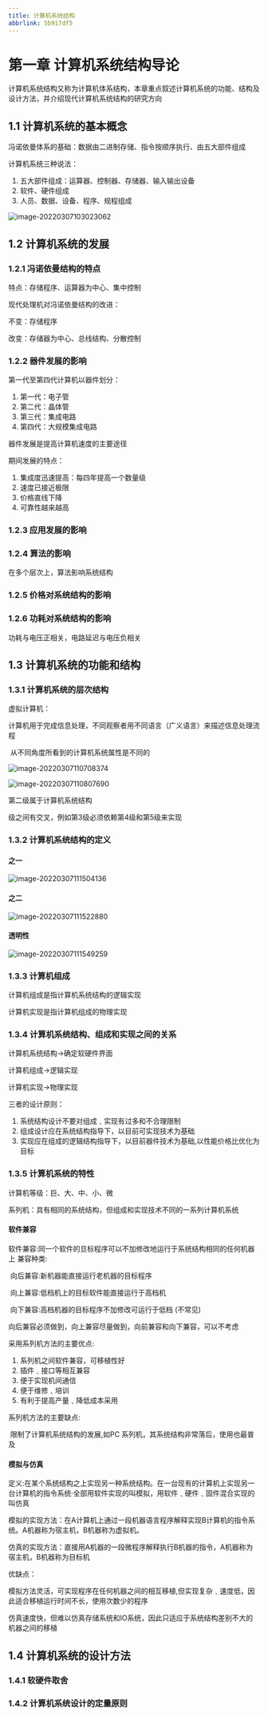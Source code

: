 ```yaml
---
title: 计算机系统结构
abbrlink: 5b917df5
---
```




# 第一章 计算机系统结构导论

计算机系统结构又称为计算机体系结构，本章重点叙述计算机系统的功能、结构及设计方法，并介绍现代计算机系统结构的研究方向

## 1.1 计算机系统的基本概念

冯诺依曼体系的基础：数据由二进制存储、指令按顺序执行、由五大部件组成

计算机系统三种说法：

1. 五大部件组成：运算器、控制器、存储器、输入输出设备
2. 软件、硬件组成
3. 人员、数据、设备、程序、规程组成

![image-20220307103023062](../images/计算机系统结构.assets/image-20220307103023062.png)

## 1.2 计算机系统的发展

### 1.2.1 冯诺依曼结构的特点

特点：存储程序、运算器为中心、集中控制

现代处理机对冯诺依曼结构的改进：

不变：存储程序

改变：存储器为中心、总线结构、分散控制

### 1.2.2 器件发展的影响

第一代至第四代计算机以器件划分：

1. 第一代：电子管
2. 第二代：晶体管
3. 第三代：集成电路
4. 第四代：大规模集成电路

器件发展是提高计算机速度的主要途径

期间发展的特点：

1. 集成度迅速提高：每四年提高一个数量级
2. 速度已接近极限
3. 价格直线下降
4. 可靠性越来越高

### 1.2.3 应用发展的影响

### 1.2.4 算法的影响

在多个层次上，算法影响系统结构

### 1.2.5 价格对系统结构的影响

### 1.2.6 功耗对系统结构的影响

功耗与电压正相关，电路延迟与电压负相关

## 1.3 计算机系统的功能和结构

### 1.3.1 计算机系统的层次结构

虚拟计算机：

​	计算机用于完成信息处理，不同观察者用不同语言（广义语言）来描述信息处理流程

​	从不同角度所看到的计算机系统属性是不同的

![image-20220307110708374](../images/计算机系统结构.assets/image-20220307110708374.png)

![image-20220307110807690](../images/计算机系统结构.assets/image-20220307110807690.png)

第二级属于计算机系统结构

级之间有交叉，例如第3级必须依赖第4级和第5级来实现

### 1.3.2 计算机系统结构的定义

#### 之一

![image-20220307111504136](../images/计算机系统结构.assets/image-20220307111504136.png)

#### 之二

![image-20220307111522880](../images/计算机系统结构.assets/image-20220307111522880.png)

#### 透明性

![image-20220307111549259](../images/计算机系统结构.assets/image-20220307111549259.png)

### 1.3.3 计算机组成

计算机组成是指计算机系统结构的逻辑实现

计算机实现是指计算机组成的物理实现

### 1.3.4 计算机系统结构、组成和实现之间的关系

计算机系统结构->确定软硬件界面

计算机组成->逻辑实现

计算机实现->物理实现

三者的设计原则：

1. 系统结构设计不要对组成﹑实现有过多和不合理限制
2. 组成设计应在系统结构指导下，以目前可实现技术为基础
3. 实现应在组成的逻辑结构指导下，以目前器件技术为基础,以性能价格比优化为目标

### 1.3.5 计算机系统的特性

计算机等级：巨、大、中、小、微

系列机：具有相同的系统结构，但组成和实现技术不同的一系列计算机系统

#### 软件兼容

软件兼容:同一个软件的旦标程序可以不加修改地运行于系统结构相同的任何机器上
兼容种类:

​	向后兼容:新机器能直接运行老机器的目标程序

​	向上兼容:低档机上的目标软件能直接运行于高档机

​	向下兼容:高档机器的目标程序不加修改可运行于低档 (不常见)

向后兼容必须做到，向上兼容尽量做到，向前兼容和向下兼容，可以不考虑

采用系列机方法的主要优点:

1. 系列机之间软件兼容，可移植性好
2. 插件﹑接口等相互兼容
3. 便于实现机间通信
4. 便于维修﹑培训
5. 有利于提高产量﹑降低成本采用

系列机方法的主要缺点:

​	限制了计算机系统结构的发展,如PC 系列机，其系统结构非常落后，使用也最普及

#### 模拟与仿真

定义:在某个系统结构之上实现另一种系统结构。在一台现有的计算机上实现另一台计算机的指令系统·全部用软件实现的叫模拟，用软件﹑硬件﹑固件混合实现的叫仿真

模拟的实现方法：在A计算机上通过一段机器语言程序解释实现B计算机的指令系统。A机器称为宿主机，B机器称为虚拟机。

仿真的实现方法：直接用A机器的一段微程序解释执行B机器的指令，A机器称为宿主机，B机器称为目标机

优缺点：

模拟方法灵活，可实现程序在任何机器之间的相互移植,但实现复杂﹑速度低，因此适合移植运行时间不长，使用次数少的程序

仿真速度快，但难以仿真存储系统和IO系统，因此只适应于系统结构差别不大的机器之间的移植

## 1.4 计算机系统的设计方法

### 1.4.1 软硬件取舍

### 1.4.2 计算机系统设计的定量原则

